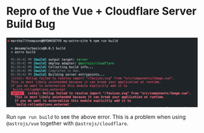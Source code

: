 # Repro of the Vue + Cloudflare Server Build Bug

![Error Screenshot](./screenshot.jpg)

Run `npm run build` to see the above error.  This is a problem when using `@astrojs/vue` together with `@astrojs/cloudflare`.
